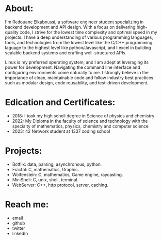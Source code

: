 # About:
I'm Redouane Elkaboussi, a software engineer student specializing in backend development and API design. With a focus on delivering high-quality code, I strive for the lowest time complexity and optimal speed in my projects. I have a deep understanding of various programming languages, tools, and technologies from the lowest level like the C/C++ programming laguage to the highest level like python/Javascript, and I excel in building scalable backend systems and crafting well-structured APIs.

Linux is my preferred operating system, and I am adept at leveraging its power for development. Navigating the command line interface and configuring environments come naturally to me. I strongly believe in the importance of clean, maintainable code and follow industry best practices such as modular design, code reusability, and test-driven development.


# Edication and Certificates:
* 2018: I took my high scholl degree in Science of physics and chemistry
* 2022: My Diploma in the faculty of science and technology with the specialty of
        mathematics, physics, chemistry and computer science
* 2023: 42 Network student at 1337 coding school

# Projects:
* Botflix: data, parsing, asynchronous, python.
* Fractal: C, mathematics, Graphic.
* Wolfenstein: C, mathematics, Game engine, raycasting.
* MiniShell: C, unix, shell, terminal.
* WebServer: C++, http protocol, server, caching.


# Reach me:
* email
* github
* twitter
* linkedIn

